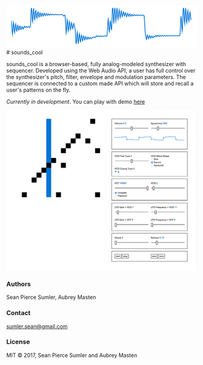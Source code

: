 <img src="wave.png">
# sounds_cool

sounds_cool is a browser-based, fully analog-modeled synthesizer with sequencer. Developed using the Web Audio API, a user has full control over the synthesizer's pitch, filter, envelope and modulation parameters. The sequencer is connected to a custom made API which will store and recall a user's patterns on the fly.

*Currently in development*. You can play with demo [here](https://seanpierce.github.io/sounds_cool/)


<img src="sounds_cool.gif">

### Authors
Sean Pierce Sumler, Aubrey Masten

### Contact
sumler.sean@gmail.com

### License
MIT &copy; 2017, Sean Pierce Sumler and Aubrey Masten
